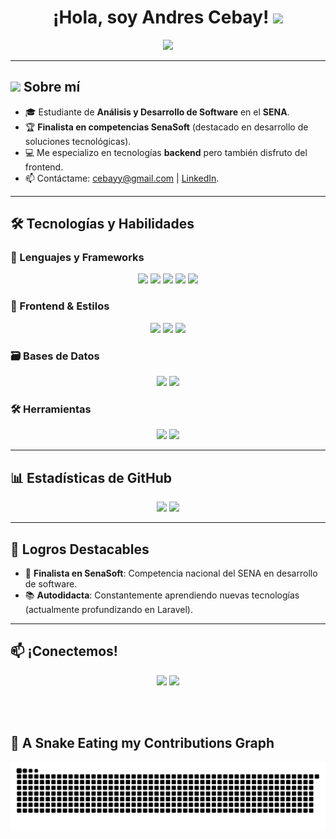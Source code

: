 <h1 align="center">¡Hola, soy Andres Cebay! <img src="https://media.giphy.com/media/hvRJCLFzcasrR4ia7z/giphy.gif" width="35"></h1>
<p align="center">
  <a href="https://github.com/DenverCoder1/readme-typing-svg"><img src="https://readme-typing-svg.herokuapp.com?font=Time+New+Roman&color=%23C8BE25&size=25&center=true&vCenter=true&width=600&height=100&lines=Análisis+y+Desarrollo+de+Software;Finalista+en+SenaSoft;Apasionado+por+el+desarrollo+backend"></a>
</p>

---

## <picture><img src="https://github.com/7oSkaaa/7oSkaaa/blob/main/Images/about_me.gif?raw=true" width=50px></picture> Sobre mí

- 🎓 Estudiante de **Análisis y Desarrollo de Software** en el **SENA**.
- 🏆 **Finalista en competencias SenaSoft** (destacado en desarrollo de soluciones tecnológicas).
- 💻 Me especializo en tecnologías **backend** pero también disfruto del frontend.
- 📫 Contáctame: [cebayy@gmail.com](mailto:cebayy@gmail.com) | [LinkedIn](https://www.linkedin.com/in/andres-cebay-7a4106303/).

---

## 🛠️ Tecnologías y Habilidades

### 🔧 Lenguajes y Frameworks
<p align="center">
  <img src="https://img.shields.io/badge/PHP-777BB4?style=for-the-badge&logo=php&logoColor=white">
  <img src="https://img.shields.io/badge/Laravel-FF2D20?style=for-the-badge&logo=laravel&logoColor=white">
  <img src="https://img.shields.io/badge/Python-3776AB?style=for-the-badge&logo=python&logoColor=white">
  <img src="https://img.shields.io/badge/Java-ED8B00?style=for-the-badge&logo=openjdk&logoColor=white">
  <img src="https://img.shields.io/badge/JavaScript-F7DF1E?style=for-the-badge&logo=javascript&logoColor=black">
</p>

### 🎨 Frontend & Estilos
<p align="center">
  <img src="https://img.shields.io/badge/HTML5-E34F26?style=for-the-badge&logo=html5&logoColor=white">
  <img src="https://img.shields.io/badge/CSS3-1572B6?style=for-the-badge&logo=css3&logoColor=white">
  <img src="https://img.shields.io/badge/Tailwind_CSS-38B2AC?style=for-the-badge&logo=tailwind-css&logoColor=white">
</p>

### 🗃️ Bases de Datos
<p align="center">
  <img src="https://img.shields.io/badge/MySQL-005C84?style=for-the-badge&logo=mysql&logoColor=white">
  <img src="https://img.shields.io/badge/SQL-07405E?style=for-the-badge&logo=sqlite&logoColor=white">
</p>

### 🛠️ Herramientas
<p align="center">
  <img src="https://img.shields.io/badge/Git-E44C30?style=for-the-badge&logo=git&logoColor=white">
  <img src="https://img.shields.io/badge/VS_Code-007ACC?style=for-the-badge&logo=visual-studio-code&logoColor=white">
</p>

---

## 📊 Estadísticas de GitHub
<p align="center">
  <img src="https://github-readme-stats.vercel.app/api?username=TuUsuario&show_icons=true&theme=tokyonight&hide_border=true">
  <img src="https://github-readme-stats.vercel.app/api/top-langs/?username=TuUsuario&layout=compact&theme=tokyonight&hide_border=true">
</p>

---

## 🌟 Logros Destacables
- 🏅 **Finalista en SenaSoft**: Competencia nacional del SENA en desarrollo de software.
- 📚 **Autodidacta**: Constantemente aprendiendo nuevas tecnologías (actualmente profundizando en Laravel).

---

## 📫 ¡Conectemos!
<p align="center">
  <a href="mailto:cebayy@gmail.com"><img src="https://img.shields.io/badge/Gmail-D14836?style=for-the-badge&logo=gmail&logoColor=white"></a>
  <a href="https://www.linkedin.com/in/andres-cebay-7a4106303/"><img src="https://img.shields.io/badge/LinkedIn-0077B5?style=for-the-badge&logo=linkedin&logoColor=white"></a>
</p>

</br></br>
	
## 🐍 A Snake Eating my Contributions Graph
	
<p align = "center">
	<img src = "https://github.com/7oSkaaa/7oSkaaa/blob/output/github-contribution-grid-snake.svg?" alt = "Snake Game"/>
</p>

